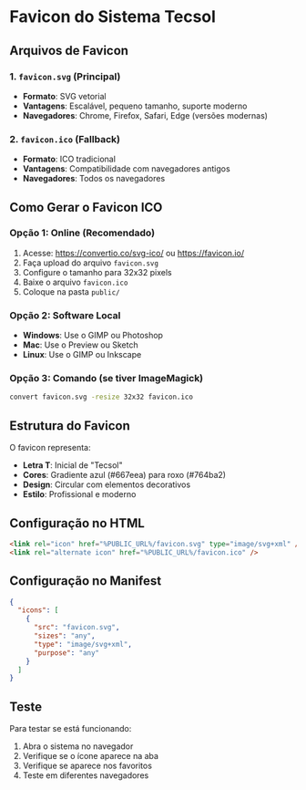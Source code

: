 # Favicon do Sistema Tecsol

## Arquivos de Favicon

### 1. `favicon.svg` (Principal)
- **Formato**: SVG vetorial
- **Vantagens**: Escalável, pequeno tamanho, suporte moderno
- **Navegadores**: Chrome, Firefox, Safari, Edge (versões modernas)

### 2. `favicon.ico` (Fallback)
- **Formato**: ICO tradicional
- **Vantagens**: Compatibilidade com navegadores antigos
- **Navegadores**: Todos os navegadores

## Como Gerar o Favicon ICO

### Opção 1: Online (Recomendado)
1. Acesse: https://convertio.co/svg-ico/ ou https://favicon.io/
2. Faça upload do arquivo `favicon.svg`
3. Configure o tamanho para 32x32 pixels
4. Baixe o arquivo `favicon.ico`
5. Coloque na pasta `public/`

### Opção 2: Software Local
- **Windows**: Use o GIMP ou Photoshop
- **Mac**: Use o Preview ou Sketch
- **Linux**: Use o GIMP ou Inkscape

### Opção 3: Comando (se tiver ImageMagick)
```bash
convert favicon.svg -resize 32x32 favicon.ico
```

## Estrutura do Favicon

O favicon representa:
- **Letra T**: Inicial de "Tecsol"
- **Cores**: Gradiente azul (#667eea) para roxo (#764ba2)
- **Design**: Circular com elementos decorativos
- **Estilo**: Profissional e moderno

## Configuração no HTML

```html
<link rel="icon" href="%PUBLIC_URL%/favicon.svg" type="image/svg+xml" />
<link rel="alternate icon" href="%PUBLIC_URL%/favicon.ico" />
```

## Configuração no Manifest

```json
{
  "icons": [
    {
      "src": "favicon.svg",
      "sizes": "any",
      "type": "image/svg+xml",
      "purpose": "any"
    }
  ]
}
```

## Teste

Para testar se está funcionando:
1. Abra o sistema no navegador
2. Verifique se o ícone aparece na aba
3. Verifique se aparece nos favoritos
4. Teste em diferentes navegadores
